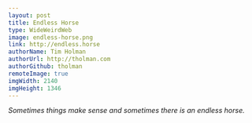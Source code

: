 ```yaml
---
layout: post
title: Endless Horse
type: WideWeirdWeb
image: endless-horse.png
link: http://endless.horse
authorName: Tim Holman
authorUrl: http://tholman.com
authorGithub: tholman
remoteImage: true
imgWidth: 2140
imgHeight: 1346
---
```


_Sometimes things make sense and sometimes there is an endless horse._

